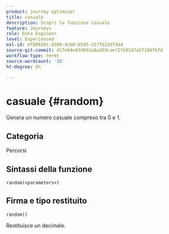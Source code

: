 ```yaml
---
product: journey optimizer
title: casuale
description: Scopri la funzione casuale
feature: Journeys
role: Data Engineer
level: Experienced
exl-id: df006301-d309-4cb0-b505-317f623df494
source-git-commit: d17e64e03d093a8a459caef2fb0197a5710dfb7d
workflow-type: tm+mt
source-wordcount: '26'
ht-degree: 0%

---
```


# casuale {#random}

Genera un numero casuale compreso tra 0 e 1.

## Categoria

Percorsi

## Sintassi della funzione

`random(<parameters>)`

## Firma e tipo restituito

`random()`

Restituisce un decimale.
